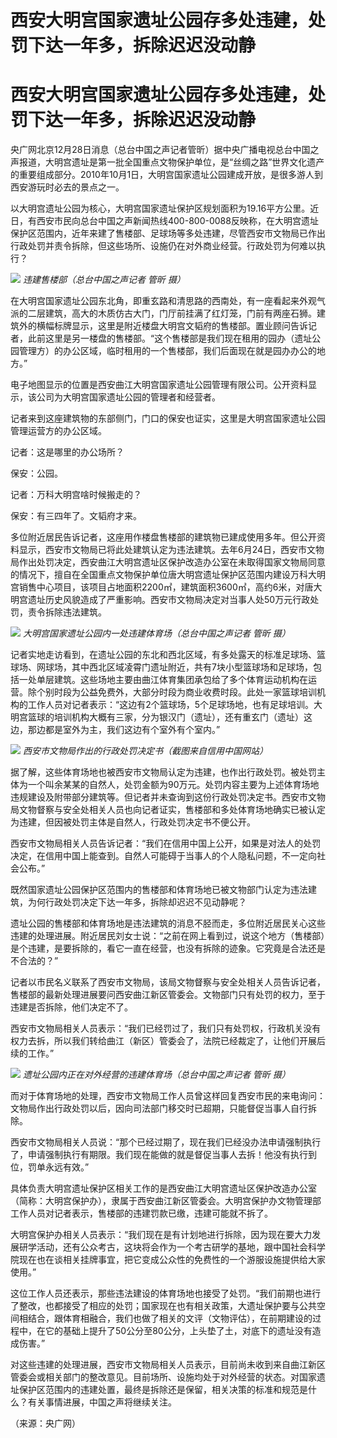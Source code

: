 # 西安大明宫国家遗址公园存多处违建，处罚下达一年多，拆除迟迟没动静

# 西安大明宫国家遗址公园存多处违建，处罚下达一年多，拆除迟迟没动静

央广网北京12月28日消息（总台中国之声记者管昕）据中央广播电视总台中国之声报道，大明宫遗址是第一批全国重点文物保护单位，是“丝绸之路”世界文化遗产的重要组成部分。2010年10月1日，大明宫国家遗址公园建成开放，是很多游人到西安游玩时必去的景点之一。

以大明宫遗址公园为核心，大明宫国家遗址保护区规划面积为19.16平方公里。近日，有西安市民向总台中国之声新闻热线400-800-0088反映称，在大明宫遗址保护区范围内，近年来建了售楼部、足球场等多处违建，尽管西安市文物局已作出行政处罚并责令拆除，但这些场所、设施仍在对外商业经营。行政处罚为何难以执行？

![](https://inews.gtimg.com/om_bt/OZEAvIb4jIDC1qBEFkz5DlzLpCKdi_NV6BwTRl5MQNrDkAA/1000)
_违建售楼部（总台中国之声记者 管昕 摄）_

在大明宫国家遗址公园东北角，即重玄路和清思路的西南处，有一座看起来外观气派的二层建筑，高大的木质仿古大门，门厅前挂满了红灯笼，门前有两座石狮。建筑外的横幅标牌显示，这里是附近楼盘大明宫文韬府的售楼部。置业顾问告诉记者，此前这里是另一楼盘的售楼部。“这个售楼部是我们现在租用的园办（遗址公园管理方）的办公区域，临时租用的一个售楼部，我们后面现在就是园办办公的地方。”

电子地图显示的位置是西安曲江大明宫国家遗址公园管理有限公司。公开资料显示，该公司为大明宫国家遗址公园的管理者和经营者。

记者来到这座建筑物的东部侧门，门口的保安也证实，这里是大明宫国家遗址公园管理运营方的办公区域。

记者：这是哪里的办公场所？

保安：公园。

记者：万科大明宫啥时候搬走的？

保安：有三四年了。文韬府才来。

多位附近居民告诉记者，这座用作楼盘售楼部的建筑物已建成使用多年。但公开资料显示，西安市文物局已将此处建筑认定为违法建筑。去年6月24日，西安市文物局作出处罚决定，西安曲江大明宫遗址区保护改造办公室在未取得国家文物局同意的情况下，擅自在全国重点文物保护单位唐大明宫遗址保护区范围内建设万科大明宫销售中心项目，该项目占地面积2200㎡，建筑面积3600㎡，高约6米，对唐大明宫遗址历史风貌造成了严重影响。西安市文物局决定对当事人处50万元行政处罚，责令拆除违法建筑。

![](https://inews.gtimg.com/news_bt/OovRTG3F759fDwje4MyjT_D4BM2dm8lm9AItdEaRBLH14AA/1000)
_大明宫国家遗址公园内一处违建体育场（总台中国之声记者 管昕 摄）_

记者实地走访看到，在遗址公园的东北和西北区域，有多处露天的标准足球场、篮球场、网球场，其中西北区域凌霄门遗址附近，共有7块小型篮球场和足球场，包括一处单层建筑。这些场地主要由曲江体育集团承包给了多个体育运动机构在运营。除个别时段为公益免费外，大部分时段为商业收费时段。此处一家篮球培训机构的工作人员对记者表示：“这边有2个篮球场，5个足球场地，也有足球培训。大明宫篮球的培训机构大概有三家，分为银汉门（遗址），还有重玄门（遗址）这边，那边都是室外为主，我们这边有个室外有个室内。”

![](https://inews.gtimg.com/om_bt/OEsR_copOKp3jhfyaGx7186C4lvDcEaV__TGVVQChDMBUAA/1000)
_西安市文物局作出的行政处罚决定书（截图来自信用中国网站）_

据了解，这些体育场地也被西安市文物局认定为违建，也作出行政处罚。被处罚主体为一个叫余某某的自然人，处罚金额为90万元。处罚内容主要为上述体育场地违规建设及附带部分建筑等。但记者并未查询到这份行政处罚决定书。西安市文物局文物督察与安全处相关人员也向记者证实，售楼部和多处体育场地确实已被认定为违建，但因被处罚主体是自然人，行政处罚决定书不便公开。

西安市文物局相关人员告诉记者：“我们在信用中国上公开，如果是对法人的处罚决定，在信用中国上能查到。自然人可能碍于当事人的个人隐私问题，不一定向社会公布。”

既然国家遗址公园保护区范围内的售楼部和体育场地已被文物部门认定为违法建筑，为何行政处罚决定下达一年多，拆除却迟迟不见动静呢？

遗址公园的售楼部和体育场地是违法建筑的消息不胫而走，多位附近居民关心这些违建的处理进展。附近居民刘女士说：“之前在网上看到过，说这个地方（售楼部）是个违建，是要拆除的，看它一直在经营，也没有拆除的迹象。它究竟是合法还是不合法的？”

记者以市民名义联系了西安市文物局，该局文物督察与安全处相关人员告诉记者，售楼部的最新处理进展要问西安曲江新区管委会。文物部门只有处罚的权力，至于违建是否拆除，他们决定不了。

西安市文物局相关人员表示：“我们已经罚过了，我们只有处罚权，行政机关没有权力去拆，所以我们转给曲江（新区）管委会了，法院已经裁定了，让他们开展后续的工作。”

![](https://inews.gtimg.com/om_bt/O0b0_uurBFt7D5fczSCKGmnNU0E7YNfaW1DSmZOuOMWWsAA/1000)
_遗址公园内正在对外经营的违建体育场（总台中国之声记者 管昕 摄）_

而对于体育场地的处理，西安市文物局工作人员曾这样回复西安市民的来电询问：文物局作出行政处罚以后，因向司法部门移交时已超期，只能督促当事人自行拆除。

西安市文物局相关人员说：“那个已经过期了，现在我们已经没办法申请强制执行了，申请强制执行有期限。我们现在能做的就是督促当事人去拆！他没有执行到位，罚单永远有效。”

具体负责大明宫遗址保护区相关工作的是西安曲江大明宫遗址区保护改造办公室（简称：大明宫保护办），隶属于西安曲江新区管委会。大明宫保护办文物管理部工作人员对记者表示，售楼部的违建罚款已缴，违建可能就不拆了。

大明宫保护办相关人员表示：“我们现在是有计划地进行拆除，因为现在要大力发展研学活动，还有公众考古，这块将会作为一个考古研学的基地，跟中国社会科学院现在也在谈相关挂牌事宜，把它变成公众性的免费性的一个游服设施提供给大家使用。”

这位工作人员还表示，那些违法建设的体育场地也接受了处罚。“我们前期也进行了整改，也都接受了相应的处罚；国家现在也有相关政策，大遗址保护要与公共空间相结合，跟体育相融合，我们也做了相关的文评（文物评估），在前期建设的过程中，在它的基础上提升了50公分至80公分，上头垫了土，对底下的遗址没有造成伤害。”

对这些违建的处理进展，西安市文物局相关人员表示，目前尚未收到来自曲江新区管委会或相关部门的整改意见。目前场所、设施均处于对外经营的状态。对国家遗址保护区范围内的违建处置，最终是拆除还是保留，相关决策的标准和规范是什么？有关事情进展，中国之声将继续关注。

（来源：央广网）

